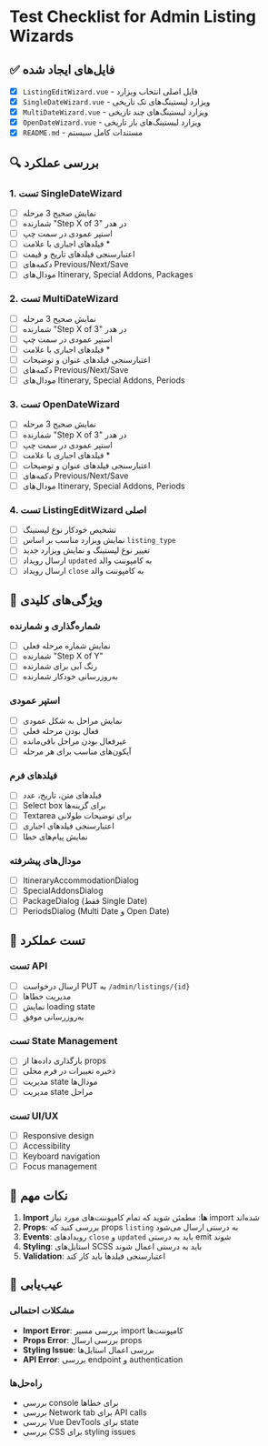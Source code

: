 # Test Checklist for Admin Listing Wizards

## ✅ فایل‌های ایجاد شده
- [x] `ListingEditWizard.vue` - فایل اصلی انتخاب ویزارد
- [x] `SingleDateWizard.vue` - ویزارد لیستینگ‌های تک تاریخی
- [x] `MultiDateWizard.vue` - ویزارد لیستینگ‌های چند تاریخی
- [x] `OpenDateWizard.vue` - ویزارد لیستینگ‌های باز تاریخی
- [x] `README.md` - مستندات کامل سیستم

## 🔍 بررسی عملکرد

### 1. تست SingleDateWizard
- [ ] نمایش صحیح 3 مرحله
- [ ] شمارنده "Step X of 3" در هدر
- [ ] استپر عمودی در سمت چپ
- [ ] فیلدهای اجباری با علامت *
- [ ] اعتبارسنجی فیلدهای تاریخ و قیمت
- [ ] دکمه‌های Previous/Next/Save
- [ ] مودال‌های Itinerary, Special Addons, Packages

### 2. تست MultiDateWizard
- [ ] نمایش صحیح 3 مرحله
- [ ] شمارنده "Step X of 3" در هدر
- [ ] استپر عمودی در سمت چپ
- [ ] فیلدهای اجباری با علامت *
- [ ] اعتبارسنجی فیلدهای عنوان و توضیحات
- [ ] دکمه‌های Previous/Next/Save
- [ ] مودال‌های Itinerary, Special Addons, Periods

### 3. تست OpenDateWizard
- [ ] نمایش صحیح 3 مرحله
- [ ] شمارنده "Step X of 3" در هدر
- [ ] استپر عمودی در سمت چپ
- [ ] فیلدهای اجباری با علامت *
- [ ] اعتبارسنجی فیلدهای عنوان و توضیحات
- [ ] دکمه‌های Previous/Next/Save
- [ ] مودال‌های Itinerary, Special Addons, Periods

### 4. تست ListingEditWizard اصلی
- [ ] تشخیص خودکار نوع لیستینگ
- [ ] نمایش ویزارد مناسب بر اساس `listing_type`
- [ ] تغییر نوع لیستینگ و نمایش ویزارد جدید
- [ ] ارسال رویداد `updated` به کامپوننت والد
- [ ] ارسال رویداد `close` به کامپوننت والد

## 🎯 ویژگی‌های کلیدی

### شماره‌گذاری و شمارنده
- [ ] نمایش شماره مرحله فعلی
- [ ] شمارنده "Step X of Y"
- [ ] رنگ آبی برای شمارنده
- [ ] به‌روزرسانی خودکار شمارنده

### استپر عمودی
- [ ] نمایش مراحل به شکل عمودی
- [ ] فعال بودن مرحله فعلی
- [ ] غیرفعال بودن مراحل باقی‌مانده
- [ ] آیکون‌های مناسب برای هر مرحله

### فیلدهای فرم
- [ ] فیلدهای متن، تاریخ، عدد
- [ ] Select box برای گزینه‌ها
- [ ] Textarea برای توضیحات طولانی
- [ ] اعتبارسنجی فیلدهای اجباری
- [ ] نمایش پیام‌های خطا

### مودال‌های پیشرفته
- [ ] ItineraryAccommodationDialog
- [ ] SpecialAddonsDialog
- [ ] PackageDialog (فقط Single Date)
- [ ] PeriodsDialog (Multi Date و Open Date)

## 🚀 تست عملکرد

### تست API
- [ ] ارسال درخواست PUT به `/admin/listings/{id}`
- [ ] مدیریت خطاها
- [ ] نمایش loading state
- [ ] به‌روزرسانی موفق

### تست State Management
- [ ] بارگذاری داده‌ها از props
- [ ] ذخیره تغییرات در فرم محلی
- [ ] مدیریت state مودال‌ها
- [ ] مدیریت state مراحل

### تست UI/UX
- [ ] Responsive design
- [ ] Accessibility
- [ ] Keyboard navigation
- [ ] Focus management

## 📝 نکات مهم

1. **Import ها**: مطمئن شوید که تمام کامپوننت‌های مورد نیاز import شده‌اند
2. **Props**: بررسی کنید که props `listing` به درستی ارسال می‌شود
3. **Events**: رویدادهای `close` و `updated` باید به درستی emit شوند
4. **Styling**: استایل‌های SCSS باید به درستی اعمال شوند
5. **Validation**: اعتبارسنجی فیلدها باید کار کند

## 🔧 عیب‌یابی

### مشکلات احتمالی
- **Import Error**: بررسی مسیر import کامپوننت‌ها
- **Props Error**: بررسی ارسال props
- **Styling Issue**: بررسی اعمال استایل‌ها
- **API Error**: بررسی endpoint و authentication

### راه‌حل‌ها
- بررسی console برای خطاها
- بررسی Network tab برای API calls
- بررسی Vue DevTools برای state
- بررسی CSS برای styling issues






